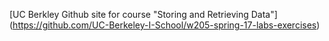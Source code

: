 [UC Berkley Github site for course "Storing and Retrieving Data"] (https://github.com/UC-Berkeley-I-School/w205-spring-17-labs-exercises)
